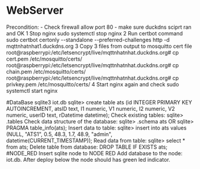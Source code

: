 # WebServer

Precondition:
    - Check firewall allow port 80
    - make sure duckdns sciprt ran and OK
1 Stop nginx 
      sudo systemctl stop nginx 
2 Run certbot command
      sudo certbot certonly --standalone --preferred-challenges http -d mqttnhatnhat1.duckdns.org
3 Copy 3 files from output to mosquitto cert file
    root@raspberrypi:/etc/letsencrypt/live/mqttnhatnhat.duckdns.org# cp cert.pem /etc/mosquitto/certs/
    root@raspberrypi:/etc/letsencrypt/live/mqttnhatnhat.duckdns.org# cp chain.pem /etc/mosquitto/certs/    
    root@raspberrypi:/etc/letsencrypt/live/mqttnhatnhat.duckdns.org# cp privkey.pem /etc/mosquitto/certs/
4 Start nginx again and check
    sudo systemctl start nginx

#DataBase
    sqlite3 iot.db
    sqlite> create table ats (id INTEGER PRIMARY KEY AUTOINCREMENT, atsID text, I1 numeric, V1 numeric, I2 numeric, V2 numeric, userID text, rDatetime datetime); 
Check existing tables:
    sqlite> .tables
Check data structure of the database:
    sqlite> .schema ats OR
    sqlite> PRAGMA table_info(ats);
Insert data to table:
    sqlite> insert into ats values (NULL, "ATS1", 0.5, 48.3, 1.7, 48.9, "admin", datetime(CURRENT_TIMESTAMP));
Read data from table:
    sqlite> select * from ats;
Delete table from database:
    DROP TABLE IF EXISTS ats;
#NODE_RED
Insert sqlite node to NODE RED
Add database to the node: iot.db. After deploy below the node should has green led indicator. 
    
